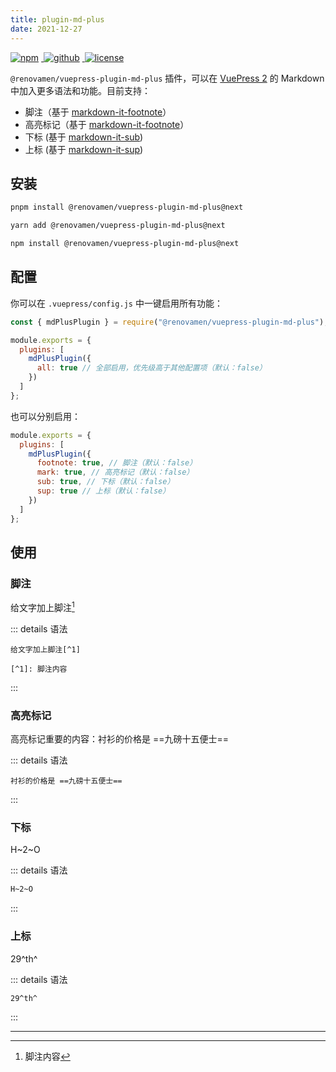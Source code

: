 ```yaml
---
title: plugin-md-plus
date: 2021-12-27
---
```


<p>
  <a href="https://www.npmjs.com/package/@renovamen/vuepress-plugin-md-plus/v/next" target="_blank">
    <img src="https://img.shields.io/npm/v/@renovamen/vuepress-plugin-md-plus/next.svg?style=flat-square&logo=npm" style="display: inline; margin: 0 4px 0 0" alt="npm">
  </a>
  <a href="https://github.com/Renovamen/vuepress-theme-gungnir/tree/main/packages/plugins/md-plus" target="_blank">
    <img src="https://img.shields.io/badge/GitHub-@renovamen/vuepress--plugin--md--plus-26A2FF?style=flat-square&logo=github" style="display: inline; margin: 0 4px 0 0" alt="github">
  </a>
  <a href="https://github.com/Renovamen/vuepress-theme-gungnir/blob/main/packages/plugins/md-plus/LICENSE" target="_blank">
    <img src="https://img.shields.io/badge/License-MIT-green?style=flat-square" style="display: inline; margin: 0 4px 0 0" alt="license">
  </a>
</p>

`@renovamen/vuepress-plugin-md-plus` 插件，可以在 [VuePress 2](https://v2.vuepress.vuejs.org/zh/) 的 Markdown 中加入更多语法和功能。目前支持：

- 脚注（基于 [markdown-it-footnote](https://github.com/markdown-it/markdown-it-footnote)）
- 高亮标记（基于 [markdown-it-footnote](https://github.com/markdown-it/markdown-it-footnote)）
- 下标 (基于 [markdown-it-sub](https://github.com/markdown-it/markdown-it-sub))
- 上标 (基于 [markdown-it-sup](https://github.com/markdown-it/markdown-it-sup))

## 安装

<CodeGroup>
<CodeGroupItem title="PNPM" active>

```bash
pnpm install @renovamen/vuepress-plugin-md-plus@next
```

</CodeGroupItem>

<CodeGroupItem title="YARN" active>

```bash
yarn add @renovamen/vuepress-plugin-md-plus@next
```

</CodeGroupItem>

<CodeGroupItem title="NPM">

```bash
npm install @renovamen/vuepress-plugin-md-plus@next
```

</CodeGroupItem>
</CodeGroup>

## 配置

你可以在 `.vuepress/config.js` 中一键启用所有功能：

```js
const { mdPlusPlugin } = require("@renovamen/vuepress-plugin-md-plus");

module.exports = {
  plugins: [
    mdPlusPlugin({
      all: true // 全部启用，优先级高于其他配置项（默认：false）
    })
  ]
};
```

也可以分别启用：

```js
module.exports = {
  plugins: [
    mdPlusPlugin({
      footnote: true, // 脚注（默认：false）
      mark: true, // 高亮标记（默认：false）
      sub: true, // 下标（默认：false）
      sup: true // 上标（默认：false）
    })
  ]
};
```

## 使用

### 脚注

给文字加上脚注[^1]

::: details 语法

```
给文字加上脚注[^1]

[^1]: 脚注内容
```

:::

### 高亮标记

高亮标记重要的内容：衬衫的价格是 ==九磅十五便士==

::: details 语法

```
衬衫的价格是 ==九磅十五便士==
```

:::

### 下标

H~2~O

::: details 语法

```markdown
H~2~O
```

:::

### 上标

29^th^

::: details 语法

```
29^th^
```

:::

---

[^1]: 脚注内容
